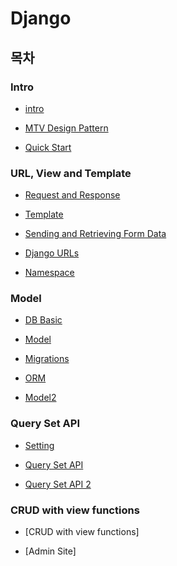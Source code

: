 # Django

## 목차

### Intro

- [intro](./intro.md)

- [MTV Design Pattern](./mtv_design_pattern.md)

- [Quick Start](./quick_start.md)

### URL, View and Template

- [Request and Response](./request_and_response.md)

- [Template](./templates.md)

- [Sending and Retrieving Form Data](./sending_and_retrieving_form_data.md)

- [Django URLs](./django_urls.md)

- [Namespace](./namespace.md)

### Model

- [DB Basic](./db_basic.md)

- [Model](./django_model.md)

- [Migrations](./migrations.md)

- [ORM](./orm.md)

- [Model2](./model2.md)

### Query Set API

- [Setting](./queryset_api_setting.md)

- [Query Set API](./queryset_api.md)

- [Query Set API 2](./queryset_api_2.md)

### CRUD with view functions

- [CRUD with view functions]

- [Admin Site]